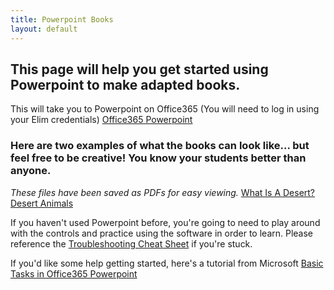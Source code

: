 ```yaml
---
title: Powerpoint Books
layout: default
--- 
```

## This page will help you get started using Powerpoint to make adapted books. 

This will take you to Powerpoint on Office365 (You will need to log in using your Elim credentials)
[Office365 Powerpoint](https://www.office.com/launch/powerpoint?auth=2)
   
### Here are two examples of what the books can look like... but feel free to be creative! You know your students better than anyone. 
*These files have been saved as PDFs for easy viewing.* 
[What Is A Desert?](../files/Desert.pdf)
[Desert Animals](../files/DesertAnimals.pdf)
    
If you haven't used Powerpoint before, you're going to need to play around with the controls and practice using the software in order to learn. Please reference the [Troubleshooting Cheat Sheet](../files/TroubleshootingHandout.pdf") if you're stuck. 
    
If you'd like some help getting started, here's a tutorial from Microsoft 
[Basic Tasks in Office365 Powerpoint](https://support.microsoft.com/en-us/office/basic-tasks-in-powerpoint-for-the-web-75394794-4543-4030-9163-e72d89d6d98e)



